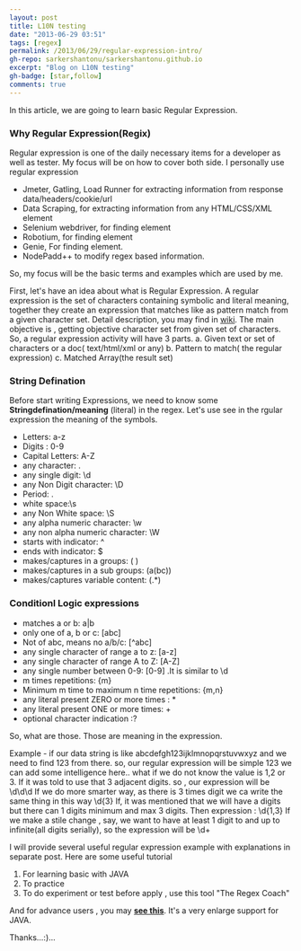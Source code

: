 ```yaml
---
layout: post
title: L10N testing
date: "2013-06-29 03:51"
tags: [regex]
permalink: /2013/06/29/regular-expression-intro/
gh-repo: sarkershantonu/sarkershantonu.github.io
excerpt: "Blog on L10N testing"
gh-badge: [star,follow]
comments: true
---
```

In this article, we are going to learn basic Regular Expression.

### Why Regular Expression(Regix)
Regular expression is one of the daily necessary items for a developer as well as tester. My focus will be on how to cover both side. I personally use regular expression
- Jmeter, Gatling, Load Runner for extracting information from response data/headers/cookie/url
- Data Scraping, for extracting information from any HTML/CSS/XML element
- Selenium webdriver, for finding element
- Robotium, for finding element
- Genie, For finding element.
- NodePadd++ to modify regex based information.

So, my focus will be the basic terms and examples which are used by me.

First, let's have an idea about what is Regular Expression. A regular expression is the set of characters containing symbolic and literal meaning, together they create an expression that matches like as pattern match from a given character set. Detail description, you may find in [wiki](https://en.wikipedia.org/wiki/Regular_expression). The main objective is , getting objective character set from given set of characters.
So, a regular expression activity will have 3 parts.
a. Given text or set of characters or a doc( text/html/xml or any)
b. Pattern to match( the regular expression)
c. Matched Array(the result set)

### String Defination
Before start writing Expressions, we need to know some **Stringdefination/meaning** (literal) in the regex. Let's use see in the rgular expression the meaning of the symbols.
- Letters: a-z
- Digits : 0-9
- Capital Letters: A-Z
- any character: .
- any single digit: \d
- any Non Digit character: \D
- Period: \.
- white space:\s
- any Non White space: \S
- any alpha numeric character: \w
- any non alpha numeric character: \W
- starts with indicator: ^
- ends with indicator: $
- makes/captures in a groups: ( )
- makes/captures in a sub groups: (a(bc))
- makes/captures variable content: (.*)

### Conditionl Logic expressions
- matches a or b: a|b
- only one of a, b or c: [abc]
- Not of abc, means no a/b/c: [^abc]
- any single character of range a to z: [a-z]
- any single character of range A to Z: [A-Z]
- any single number between 0-9: [0-9] .It is similar to \d
- m times repetitions: {m}
- Minimum m time to maximum n time repetitions: {m,n}
- any literal present ZERO or more times : *
- any literal present ONE or more times: +
- optional character indication :?

So, what are those. Those are meaning in the expression.

Example - if our data string is like abcdefgh123ijklmnopqrstuvwxyz
and we need to find 123 from there. so, our regular expression will be simple
123
we can add some intelligence here..  what if we do not know the value is 1,2 or 3. If it was told to use that 3 adjacent digits. so , our expression will be
\d\d\d
If we do more smarter way, as there is 3 times digit we ca write the same thing in this way
\d{3}
If, it was mentioned that we will have a digits but there can 1 digits minimum and max 3 digits. Then expression :
\d{1,3}
If we make a stile change , say, we want to have at least 1 digit to and up to infinite(all digits serially), so the expression will be
\d+

I will provide several useful regular expression example with explanations in separate post.
Here are some useful tutorial
1. For learning basic with JAVA
2. To practice
3. To do experiment or test before apply , use this tool "The Regex Coach"

And for advance users , you may [**see this**](https://docs.oracle.com/javase/6/docs/api/java/util/regex/Pattern.html). It's a very enlarge support for JAVA.

Thanks...:)...